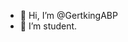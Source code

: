 - 👋 Hi, I’m @GertkingABP
- 👀 I’m student.

<!---
GertkingABP/GertkingABP is a ✨ special ✨ repository because its `README.md` (this file) appears on your GitHub profile.
You can click the Preview link to take a look at your changes.
--->
